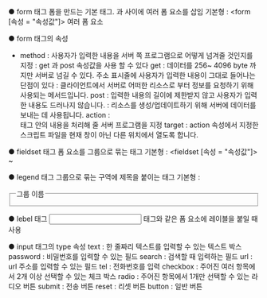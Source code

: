 ● form 태그
폼을 만드는 기본 태그.
<from>과 </form> 사이에 여러 폼 요소를 삽임
기본형 : <form [속성 = "속성값"]> 여러 폼 요소 </form>

● form 태그의 속성
- method : 사용자가 입력한 내용을 서버 쪽 프로그램으로 어떻게 넘겨줄 것인지를 지정
         : get 과 post 속성값을 사용 할 수 있다
         get : 데이터를 256~ 4096 byte 까지만 서버로 넘길 수 있다. 주소 표시줄에 사용자가 입력한 내용이 그대로 들어나는 단점이 있다
             : 클라이언트에서 서버로 어떠한 리소스로 부터 정보를 요청하기 위해 사용되는 메서드입니다.
         post : 입력한 내용의 길이에 제한받지 않고 사용자가 입력한 내용도 드러나지 않습니다.
              : 리소스를 생성/업데이트하기 위해 서버에 데이터를 보내는 데 사용됩니다.
         action : <form>태그 안의 내용을 처리해 줄 서버 프로그램을 지정
         target : action 속성에서 지정한 스크립트 파일을 현재 창이 아닌 다른 위치에서 열도록 합니다.

● fieldset 태그
폼 요소를 그룹으로 묶는 태그
기본형 : <fieldset [속성 = "속성값"]> ~ </fieldset>

● legend 태그
그룹으로 묶는 구역에 제목을 붙이는 태그
기본형 : <fieldset>
            <legend> 그룹 이름 </legend>
        </fieldset>

● lebel 태그
<input> 태그와 같은 폼 요소에 레이블을 붙일 때 사용

● input 태그의 type 속성
text : 한 줄짜리 텍스트를 입력할 수 있는 텍스트 박스
password : 비밀번호를 입력할 수 있는 필드
search : 검색할 때 입력하는 필드
url : url 주소를 입력할 수 있는 필드
tel : 전화번호를 입력
checkbox : 주어진 여러 항목에서 2개 이상 선택할 수 있는 체크 박스
radio : 주어진 항목에서 1개만 선택할 수 있는 라디오 버튼
submit : 전송 버튼
reset : 리셋 버튼
button : 일반 버튼